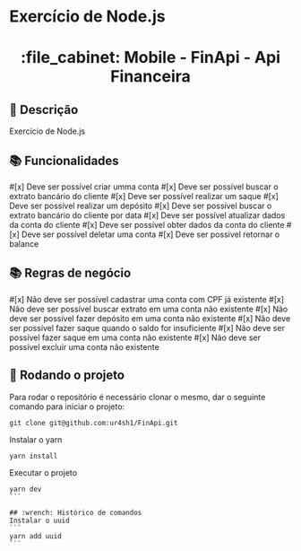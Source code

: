 # Exercício de Node.js
<h1 align="center">:file_cabinet: Mobile - FinApi - Api Financeira</h1>

## :memo: Descrição
Exercício de Node.js

## :books: Funcionalidades

#[x] Deve ser possível criar umma conta
#[x] Deve ser possível buscar o extrato bancário do cliente
#[x] Deve ser possível realizar um saque
#[x] Deve ser possível realizar um depósito
#[x] Deve ser possível buscar o extrato bancário do cliente por data
#[x] Deve ser possível atualizar dados da conta do cliente
#[x] Deve ser possível obter dados da conta do cliente
#[x] Deve ser possível deletar uma conta
#[x] Deve ser possivel retornar o balance

## :books: Regras de negócio

#[x] Não deve ser possível cadastrar uma conta com CPF já existente
#[x] Não deve ser possível buscar extrato em uma conta não existente
#[x] Não deve ser possível fazer depósito em uma conta não existente
#[x] Não deve ser possível fazer saque quando o saldo for insuficiente
#[x] Não deve ser possível fazer saque em uma conta não existente
#[x] Não deve ser possível excluir uma conta não existente

## :rocket: Rodando o projeto
Para rodar o repositório é necessário clonar o mesmo, dar o seguinte comando para iniciar o projeto:
```
git clone git@github.com:ur4sh1/FinApi.git
```
Instalar o yarn
```
yarn install
```
Executar o projeto
````
yarn dev
```

## :wrench: Histórico de comandos
Instalar o uuid
```
yarn add uuid
```